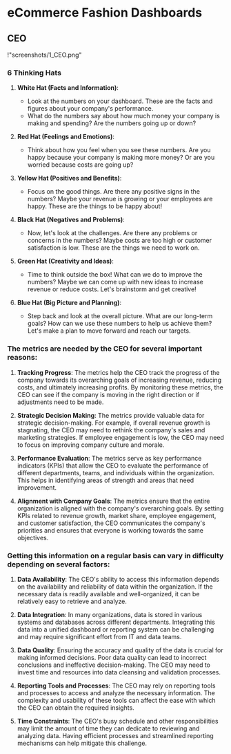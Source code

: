 # eCommerce Fashion Dashboards

## CEO
!"screenshots/1_CEO.png"

### 6 Thinking Hats
1. **White Hat (Facts and Information)**:
   - Look at the numbers on your dashboard. These are the facts and figures about your company's performance.
   - What do the numbers say about how much money your company is making and spending? Are the numbers going up or down?

2. **Red Hat (Feelings and Emotions)**:
   - Think about how you feel when you see these numbers. Are you happy because your company is making more money? Or are you worried because costs are going up?

3. **Yellow Hat (Positives and Benefits)**:
   - Focus on the good things. Are there any positive signs in the numbers? Maybe your revenue is growing or your employees are happy. These are the things to be happy about!

4. **Black Hat (Negatives and Problems)**:
   - Now, let's look at the challenges. Are there any problems or concerns in the numbers? Maybe costs are too high or customer satisfaction is low. These are the things we need to work on.

5. **Green Hat (Creativity and Ideas)**:
   - Time to think outside the box! What can we do to improve the numbers? Maybe we can come up with new ideas to increase revenue or reduce costs. Let's brainstorm and get creative!

6. **Blue Hat (Big Picture and Planning)**:
   - Step back and look at the overall picture. What are our long-term goals? How can we use these numbers to help us achieve them? Let's make a plan to move forward and reach our targets.

### The metrics are needed by the CEO for several important reasons:

1. **Tracking Progress**: The metrics help the CEO track the progress of the company towards its overarching goals of increasing revenue, reducing costs, and ultimately increasing profits. By monitoring these metrics, the CEO can see if the company is moving in the right direction or if adjustments need to be made.

2. **Strategic Decision Making**: The metrics provide valuable data for strategic decision-making. For example, if overall revenue growth is stagnating, the CEO may need to rethink the company's sales and marketing strategies. If employee engagement is low, the CEO may need to focus on improving company culture and morale.

3. **Performance Evaluation**: The metrics serve as key performance indicators (KPIs) that allow the CEO to evaluate the performance of different departments, teams, and individuals within the organization. This helps in identifying areas of strength and areas that need improvement.

4. **Alignment with Company Goals**: The metrics ensure that the entire organization is aligned with the company's overarching goals. By setting KPIs related to revenue growth, market share, employee engagement, and customer satisfaction, the CEO communicates the company's priorities and ensures that everyone is working towards the same objectives.

### Getting this information on a regular basis can vary in difficulty depending on several factors:

1. **Data Availability**: The CEO's ability to access this information depends on the availability and reliability of data within the organization. If the necessary data is readily available and well-organized, it can be relatively easy to retrieve and analyze.

2. **Data Integration**: In many organizations, data is stored in various systems and databases across different departments. Integrating this data into a unified dashboard or reporting system can be challenging and may require significant effort from IT and data teams.

3. **Data Quality**: Ensuring the accuracy and quality of the data is crucial for making informed decisions. Poor data quality can lead to incorrect conclusions and ineffective decision-making. The CEO may need to invest time and resources into data cleansing and validation processes.

4. **Reporting Tools and Processes**: The CEO may rely on reporting tools and processes to access and analyze the necessary information. The complexity and usability of these tools can affect the ease with which the CEO can obtain the required insights.

5. **Time Constraints**: The CEO's busy schedule and other responsibilities may limit the amount of time they can dedicate to reviewing and analyzing data. Having efficient processes and streamlined reporting mechanisms can help mitigate this challenge.
